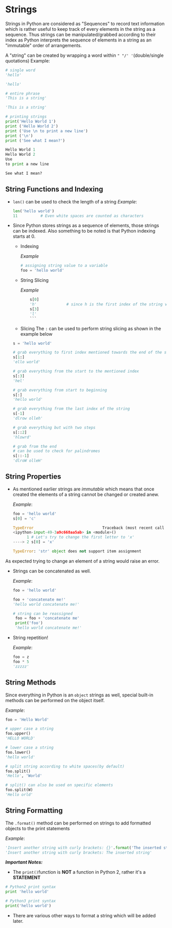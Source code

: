# Strings

Strings in Python are considered as "Sequences" to record text information which is rather useful to keep track of every elements in the string as a sequence. Thus strings can be manipulated/grabbed according to their index as Python interprets the sequence of elements in a string as an "immutable" order of arrangements.

A "string" can be created by wrapping a word within `" "/' '`(double/single quotations) 
Example:

```Python
# single word
'hello'

'hello'

# entire phrase
'This is a string'

'This is a string'

# printing strings
print('Hello World 1')
print ('Hello World 2')
print ('Use \n to print a new line')
print ('\n')
print ('See what I mean?')

Hello World 1
Hello World 2
Use 
to print a new line

See what I mean?
```

String Functions and Indexing
----
- `len()` can be used to check the length of a string
	_Example_:
	
	```Python
	len('hello world')
	11			# Even white spaces are counted as characters
	```

- Since Python stores strings as a sequence of elements, those strings can be indexed. Also something to be noted is that Python indexing starts at 0.

	- Indexing
	    
	    _Example_
	    
		```Python
		# assigning string value to a variable
		foo = 'hello world'
		```
		
	 - String Slicing
	    
	    _Example_ 
    		
		```Python
    		s[0]
    		'h'				# since h is the first index of the string variable 's'
    		s[3]
    		'l'
    		```

	 - Slicing
	The `:` can be used to perform string slicing as shown in the example below
			
    ```Python
    s = 'hello world'
    
    # grab everything to first index mentioned towards the end of the string
    s[1:]
    'ello world'
    
    # grab everything from the start to the mentioned index
    s[:3]
    'hel'
    
    # grab everything from start to beginning
    s[:]
    'hello world'
    
    # grab everything from the last index of the string
    s[-1]
    'dlrow olleh'
    
    # grab everything but with two steps
    s[::2]
    'hlowrd'
    
    # grab from the end
    # can be used to check for palindromes
    s[::-1]
    'dlroW olleH'
    ```

String Properties
------
- As mentioned earlier strings are _immutable_ which means that once created the elements of a string cannot be changed or created anew.
	
	_Example_:
	
    ```Python
    foo = 'hello world'
    s[0] = 'c'

    TypeError                              Traceback (most recent call last)
    <ipython-input-49-3a9c668aa5ab> in <module>()
          1 # Let's try to change the first letter to 'x'
    ----> 2 s[0] = 'x'

    TypeError: 'str' object does not support item assignment
    ```
As expected trying to change an element of a string would raise an error.

- Strings can be concatenated as well.
	
	_Example_:
    ```Python
    foo = 'hello world'
    
    foo + 'concatenate me!'
    'hello world concatenate me!'
    
    # string can be reassigned
     foo = foo + 'concatenate me'
     print('foo')
     'hello world concatenate me!'
    ```

- String repetition!
 	
	_Example_:
    ```Python
    foo = z
    foo * 5
    'zzzzz'
    ```
    
String Methods
----
Since everything in Python is an `object` strings as well, special built-in methods can be performed on the object itself.

_Example_:
```Python
foo = 'Hello World'

# upper case a string
foo.upper()
'HELLO WORLD'

# lower case a string
foo.lower()
'hello world'

# split string according to white spaces(by default)
foo.split()
'Hello', 'World'

# split() can also be used on specific elements
foo.split(W)
'Hello orld'
```

String Formatting
-----
The `.format()` method can be performed on strings to add formatted objects to the print statements

_Example_:
```Python
'Insert another string with curly brackets: {}'.format('The inserted string')
'Insert another string with curly brackets: The inserted string'
```

_**Important Notes:**_
- The `print()`function is **NOT** a function in Python 2, rather it's a **STATEMENT**

```Python
# Python2 print syntax
print 'hello world'

# Python3 print syntax
print('hello world')
```
- There are various other ways to format a string which will be added later.
